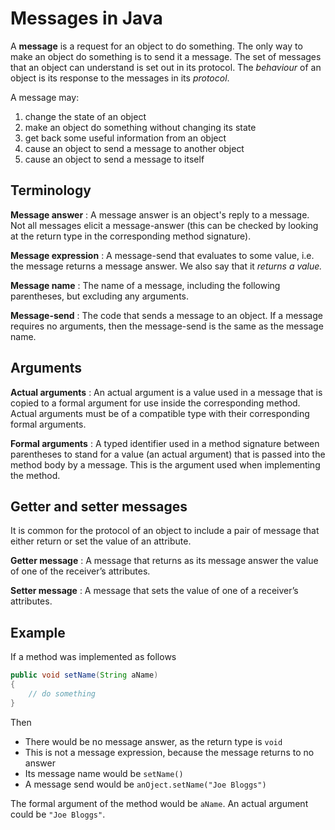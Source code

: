 # Messages in Java

A **message** is a request for an object to do something.
The only way to make an object do something is to send it a message.
The set of messages that an object can understand is set out in its protocol.
The *behaviour* of an object is its response to the messages in its *protocol*.

A message may:

1. change the state of an object
2. make an object do something without changing its state
3. get back some useful information from an object
4. cause an object to send a message to another object
5. cause an object to send a message to itself

## Terminology

**Message answer**
: A message answer is an object's reply to a message.
Not all messages elicit a message-answer (this can be checked by looking at the return type in the corresponding method signature).

**Message expression**
: A message-send that evaluates to some value, i.e. the message returns a message answer.
We also say that it *returns a value.*

**Message name**
: The name of a message, including the following parentheses, but excluding any arguments.

**Message-send**
: The code that sends a message to an object.
If a message requires no arguments, then the message-send is the same as the message name.

## Arguments

**Actual arguments**
: An actual argument is a value used in a message that is copied to a formal argument for use inside the corresponding method.
Actual arguments must be of a compatible type with their corresponding formal arguments.

**Formal arguments**
: A typed identifier used in a method signature between parentheses to stand for a value (an actual argument) that is passed into the method body by a message.
This is the argument used when implementing the method.

## Getter and setter messages

It is common for the protocol of an object to include a pair of message that either return or set the value of an attribute.

**Getter message**
: A message that returns as its message answer the value of one of the receiver’s attributes.

**Setter message**
: A message that sets the value of one of a receiver’s attributes.

## Example

If a method was implemented as follows

~~~java
public void setName(String aName)
{
    // do something
}
~~~

Then

- There would be no message answer, as the return type is `void`
- This is not a message expression, because the message returns to no answer
- Its message name would be `setName()`
- A message send would be `anOject.setName("Joe Bloggs")`

The formal argument of the method would be `aName`.
An actual argument could be `"Joe Bloggs"`.
